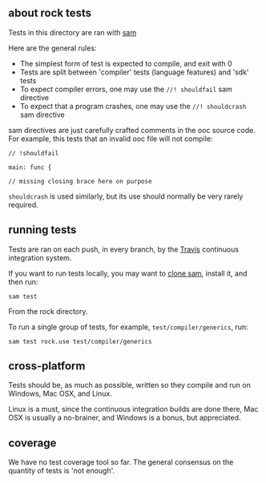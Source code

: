 
[sam]: https://github.com/nddrylliog/sam
[travis]: https://travis-ci.org/nddrylliog/rock/builds 

## about rock tests

Tests in this directory are ran with [sam][sam]

Here are the general rules:

  * The simplest form of test is expected to compile, and exit with 0
  * Tests are split between 'compiler' tests (language features) and 'sdk' tests
  * To expect compiler errors, one may use the `//! shouldfail` sam directive
  * To expect that a program crashes, one may use the `//! shouldcrash` sam directive

sam directives are just carefully crafted comments in the
ooc source code. For example, this tests that an invalid ooc file
will not compile:

```ooc
// !shouldfail

main: func {

// missing closing brace here on purpose
```

`shouldcrash` is used similarly, but its use should normally be very rarely required.

## running tests

Tests are ran on each push, in every branch, by the [Travis][travis]
continuous integration system.

If you want to run tests locally, you may want to [clone sam][sam], install it, and
then run:

```
sam test
```

From the rock directory.

To run a single group of tests, for example, `test/compiler/generics`, run:

```
sam test rock.use test/compiler/generics
```

## cross-platform

Tests should be, as much as possible, written so they compile and run on
Windows, Mac OSX, and Linux.

Linux is a must, since the continuous integration builds are done there,
Mac OSX is usually a no-brainer, and Windows is a bonus, but appreciated.

## coverage

We have no test coverage tool so far. The general consensus on the quantity
of tests is 'not enough'.

